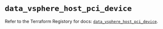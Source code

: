 # `data_vsphere_host_pci_device`

Refer to the Terraform Registory for docs: [`data_vsphere_host_pci_device`](https://registry.terraform.io/providers/hashicorp/vsphere/2.4.0/docs/data-sources/host_pci_device).
